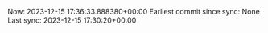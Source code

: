 Now: 2023-12-15 17:36:33.888380+00:00 Earliest commit since sync: None Last sync: 2023-12-15 17:30:20+00:00
